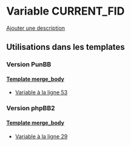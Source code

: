 # Variable CURRENT_FID
[Ajouter une description](https://fa-tvars.appspot.com/var/CURRENT_FID)

## Utilisations dans les templates

### Version PunBB

#### [Template merge_body](punbb/merge_body.md#readme)
* [Variable &agrave; la ligne 53](../punbb/merge_body.tpl#L53)

### Version phpBB2

#### [Template merge_body](subsilver/merge_body.md#readme)
* [Variable &agrave; la ligne 29](../subsilver/merge_body.tpl#L29)